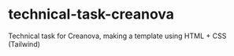 # technical-task-creanova
Technical task for Creanova, making a template using HTML + CSS (Tailwind)
